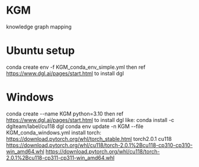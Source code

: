 # KGM
knowledge graph mapping 


# Ubuntu setup

conda create env -f KGM_conda_env_simple.yml
then ref https://www.dgl.ai/pages/start.html to install dgl 

# Windows
conda create --name KGM python=3.10
then ref https://www.dgl.ai/pages/start.html to install dgl like:
    conda install -c dglteam/label/cu118 dgl
conda env update -n KGM --file KGM_conda_windows.yml
install torch: https://download.pytorch.org/whl/torch_stable.html
    torch2.0.1 cu118
    https://download.pytorch.org/whl/cu118/torch-2.0.1%2Bcu118-cp310-cp310-win_amd64.whl
    https://download.pytorch.org/whl/cu118/torch-2.0.1%2Bcu118-cp311-cp311-win_amd64.whl
